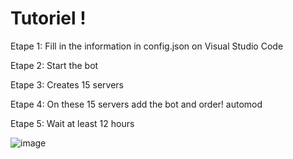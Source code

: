 # Tutoriel !

Etape 1: Fill in the information in config.json on Visual Studio Code

Etape 2: Start the bot

Etape 3: Creates 15 servers

Etape 4: On these 15 servers add the bot and order! automod

Etape 5: Wait at least 12 hours

![image](https://github.com/AndreMuhamed/Game_Quest/assets/128980327/dc3ce541-8ccf-4c26-bbf4-f90f52281d3e)
